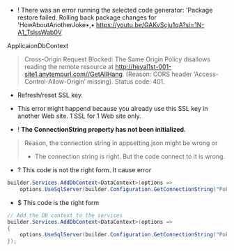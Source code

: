 + ! There was an error running the selected code generator: 'Package restore failed. Rolling back package changes for 'HowAboutAnotherJoke•,•
	https://youtu.be/GAKvScju1qA?si=1N-A1_TslssWab0V

ApplicaionDbContext

> Cross-Origin Request Blocked: The Same Origin Policy disallows reading the remote resource at http://heval1st-001-site1.anytempurl.com//GetAllHang. (Reason: CORS header ‘Access-Control-Allow-Origin’ missing). Status code: 401.
+ Refresh/reset SSL key. 
+ This error might happend because you already use this SSL key in another Web site. 1 SSL for 1 Web site only. 

+ ! **The ConnectionString property has not been initialized.** 
> Reason, the connection string in appsetting.json might be wrong or
> + The connection string is right. But the code connect to it is wrong. 
+ ? This code is not the right form. It cause error
```cs
builder.Services.AddDbContext<DataContext>(options =>
    options.UseSqlServer(builder.Configuration.GetConnectionString("PokemonConnectionString")));
```
+ $ This code is the right form 
```cs
// Add the DB context to the services
builder.Services.AddDbContext<DataContext>(options =>
{
    options.UseSqlServer(builder.Configuration.GetConnectionString("PokemonConnectionString"));
});
```